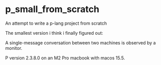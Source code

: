 # p_small_from_scratch
An attempt to write a p-lang project from scratch

The smallest version i think i finally figured out:

A single-message conversation between two machines is observed
by a monitor.


P version 2.3.8.0 on an M2 Pro macbook with macos 15.5.